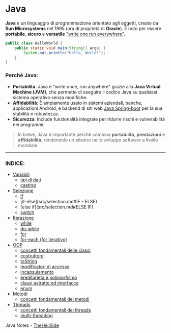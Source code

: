 # Java
**Java** è un linguaggio di programmazione orientato agli oggetti, creato da **Sun Microsystems** nel 1995 (ora di proprietà di **Oracle**). È noto per essere **portabile**, **sicuro** e **versatile** ["write one run everywhere"](https://en.wikipedia.org/wiki/Write_once,_run_anywhere).

```java
public class HelloWorld {
    public static void main(String[] args) {
        System.out.println("Hello, World!");
    }
}
```
### Perché Java:
- **Portabilità**: Java è "write once, run anywhere" grazie alla **Java Virtual Machine (JVM)**, che permette di eseguire il codice Java su qualsiasi sistema operativo senza modifiche.
- **Affidabilità**: È ampiamente usato in sistemi aziendali, banche, applicazioni Android, e backend di siti web [Java Spring-boot](https://spring.io/projects/spring-boot) per la sua stabilità e robustezza.
- **Sicurezza**: Include funzionalità integrate per ridurre rischi e vulnerabilità nei programmi.

> In breve, Java è importante perché combina **portabilità**, **prestazioni** e **affidabilità**, rendendolo un pilastro nello sviluppo software a livello mondiale.

---
### INDICE:
- [Variabili](src/variables.md)
	- [tipi di dati](src/variables.md)
	- [casting](src/variables.md#CASTING)
- [Selezione](src/selection.md)
	- [if](src/selection.md#IF)
	- [if-else](src/selection.md#IF - ELSE)
	- [else if](src/selection.md#ELSE IF)
	- [switch](src/selection.md#SWITCH)
- [Iterazione](src/iteration.md)
	- [while](src/iteration.md#WHILE)
	- [do-while](src/iteration.md#DO-WHILE)
	- [for](src/iteration.md#FOR)
	- [for-each (for iterativo)](src/iteration.md#FOR-EACH)
- [OOP](src/oop/oop-basics.md)
	- [concetti fondamentali delle classi](src/oop/oop-basics.md)
	- [costruttore](src/oop/constructor.md)
	- [toString](src/oop/tostring.md)
	- [modificatori di accesso](src/oop/access-modifiers.md)
	- [incapsulamento](src/oop/encapsulation.md)
	- [ereditarietà e polimorfismo](src/oop/inheritance-polymorphism.md)
	- [classi astratte ed interfacce](src/oop/abstraction.md)
	- [enum](src/oop/enum)
- [Metodi](src/methods/methods-basics.md)
	- [concetti fondamentali dei metodi](src/methods-basics.md)
- [Threads](src/threads/threads-basics.md)
	- [concetti fondamentali dei threads](src/threads/threads-basics.md)
	- [multi-threading](src/threads/multi-threading.md)



Java Notes - [TheHellSide](https://github.com/TheHellSide)